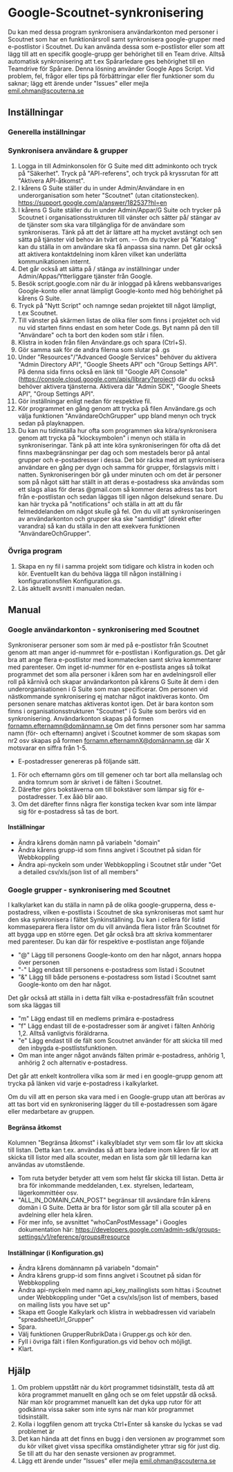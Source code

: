 
# Google-Scoutnet-synkronisering
Du kan med dessa program synkronisera användarkonton med personer i Scoutnet som har en funktionärsroll samt synkronisera google-grupper med e-postlistor i Scoutnet. Du kan använda dessa som e-postlistor eller som att lägg till att en specifik google-grupp ger behörighet till en Team drive. Alltså automatisk synkronisering att t.ex Spårarledare ges behörighet till en Teamdrive för Spårare.
Denna lösning använder Google Apps Script.
Vid problem, fel, frågor eller tips på förbättringar eller fler funktioner som du saknar; lägg ett ärende under "Issues" eller mejla emil.ohman@scouterna.se
## Inställningar
### Generella inställningar


### Synkronisera användare & grupper
1. Logga in till Adminkonsolen för G Suite med ditt adminkonto och tryck på "Säkerhet". Tryck på "API-referens", och tryck på kryssrutan för att "Aktivera API-åtkomst".
2. I kårens G Suite ställer du in under Admin/Användare in en underorganisation som heter "Scoutnet" (utan citationstecken). https://support.google.com/a/answer/182537?hl=en
3. I kårens G Suite ställer du in under Admin/Appar/G Suite och trycker på Scoutnet i organisationsstrukturen till vänster och sätter på/ stängar av de tjänster som ska vara tillgängliga för de användare som synkroniseras. Tänk på att det är lättare att ha mycket avstängt och sen sätta på tjänster vid behov än tvärt om.
-- Om du trycker på "Katalog" kan du ställa in om användare ska få anpassa sina namn. Det går också att aktivera kontaktdelning inom kåren vilket kan underlätta kommunikationen internt.
4. Det går också att sätta på / stänga av inställningar under Admin/Appas/Ytterliggare tjänster från Google.
5. Besök script.google.com när du är inloggad på kårens webbansvariges Google-konto eller annat lämpligt Google-konto med hög behörighet på kårens G Suite.
6. Tryck på "Nytt Script" och namnge sedan projektet till något lämpligt, t.ex Scoutnet.
7. Till vänster på skärmen listas de olika filer som finns i projektet och vid nu vid starten finns endast en som heter Code.gs. Byt namn på den till "Användare" och ta bort den koden som står i filen.
8. Klistra in koden från filen Användare.gs och spara (Ctrl+S).
9. Gör samma sak för de andra filerna som slutar på .gs
10. Under "Resources"/"Advanced Google Services" behöver du aktivera "Admin Directory API", "Google Sheets API" och "Group Settings API". På denna sida finns också en länk till "Google API Console" (https://console.cloud.google.com/apis/library?project) där du också behöver aktivera tjänsterna. Aktivera där "Admin SDK", "Google Sheets API", "Group Settings API".
11. Gör inställningar enligt nedan för respektive fil.
12. Kör programmet en gång genom att trycka på filen Användare.gs och välja funktionen "AnvändareOchGrupper" upp bland menyn och tryck sedan på playknappen.
13. Du kan nu tidinställa hur ofta som programmen ska köra/synkronisera genom att trycka på "klocksymbolen" i menyn och ställa in synkroniseringar. Tänk på att inte köra synkroniseringen för ofta då det finns maxbegränsningar per dag och som mestadels beror på antal grupper och e-postadresser i dessa. Det bör räcka med att synkronisera användare en gång per dygn och samma för grupper, förslagsvis mitt i natten. Synkroniseringen bör gå under minuten och om det är personer som på något sätt har ställt in att deras e-postadress ska användas som ett slags alias för deras @gmail.com så kommer deras adress tas bort från e-postlistan och sedan läggas till igen någon delsekund senare. Du kan här trycka på "notifications" och ställa in att att du får felmeddelanden om något skulle gå fel.
Om du vill att synkroniseringen av användarkonton och grupper ska ske "samtidigt" (direkt efter varandra) så kan du ställa in den att exekvera funktionen "AnvändareOchGrupper".
### Övriga program
1. Skapa en ny fil i samma projekt som tidigare och klistra in koden och kör. Eventuellt kan du behöva lägga till någon inställning i konfigurationsfilen Konfiguration.gs.
2. Läs aktuellt avsnitt i manualen nedan.
## Manual
### Google användarkonton - synkronisering med Scoutnet
Synkroniserar personer som som är med på e-postlistor från Scoutnet genom att man anger id-nummret för e-postlistan i Konfiguration.gs. Det går bra att ange flera e-postlistor med kommatecken samt skriva kommentarer med parenteser. Om inget id-nummer för en e-postlista anges så tolkat programmet det som alla personer i kåren som har en avdelningsroll eller roll på kårnivå och skapar användarkonton på kårens G Suite åt dem i den underorganisationen i G Suite som man specificerar. Om personen vid nästkommande synkronisering ej matchar något inaktiveras konto. Om personen senare matchas aktiveras kontot igen. Det är bara konton som finns i organisationsstrukturen "Scoutnet" i G Suite som berörs vid en synkronisering. Användarkonton skapas på formen fornamn.efternamn@domännamn.se
Om det finns personer som har samma namn (för- och efternamn) angivet i Scoutnet kommer de som skapas som nr2 osv skapas på formen fornamn.efternamnX@domännamn.se där X motsvarar en siffra från 1-5.
- E-postadresser genereras på följande sätt.
1. För och efternamn görs om till gemener och tar bort alla mellanslag och andra tomrum som är skrivet i de fälten i Scoutnet.
2. Därefter görs bokstäverna om till bokstäver som lämpar sig för e-postadresser. T.ex åäö blir aao.
3. Om det därefter finns några fler konstiga tecken kvar som inte lämpar sig för e-postadress så tas de bort.
#### Inställningar
- Ändra kårens domän namn på variabeln "domain"
- Ändra kårens grupp-id som finns angivet i Scoutnet på sidan för Webbkoppling
- Ändra api-nyckeln som under Webbkoppling i Scoutnet står under "Get a detailed csv/xls/json list of all members"


### Google grupper - synkronisering med Scoutnet
I kalkylarket kan du ställa in namn på de olika google-grupperna, dess e-postadress, vilken e-postlista i Scoutnet de ska synkroniseras mot samt hur den ska synkronisera i fältet Synkinställning. Du kan i cellera för listid kommaseparera flera listor om du vill använda flera listor från Scoutnet för att bygga upp en större egen. Det går också bra att skriva kommentarer med parenteser.
Du kan där för respektive e-postlistan ange följande
- "@" Lägg till personens Google-konto om den har något, annars hoppa över personen
- "-" Lägg endast till personens e-postadress som listad i Scoutnet
- "&" Lägg till både personens e-postadress som listad i Scoutnet samt Google-konto om den har något.

Det går också att ställa in i detta fält vilka e-postadressfält från scoutnet som ska läggas till
- "m" Lägg endast till en medlems primära e-postadress
- "f" Lägg endast till de e-postadresser som är angivet i fälten Anhörig 1,2. Alltså vanligtvis föräldrarna.
- "e" Lägg endast till de fält som Scoutnet använder för att skicka till med den inbygda e-postlistsfunktionen.
- Om man inte anger något används fälten primär e-postadress, anhörig 1, anhörig 2 och alternativ e-postadress.

Det går att enkelt kontrollera vilka som är med i en google-grupp genom att trycka på länken vid varje e-postadress i kalkylarket.

Om du vill att en person ska vara med i en Google-grupp utan att beröras av att tas bort vid en synkronisering lägger du till e-postadressen som ägare eller medarbetare av gruppen.

#### Begränsa åtkomst

Kolumnen "Begränsa åtkomst" i kalkylbladet styr vem som får lov att skicka till listan. Detta kan t.ex. användas så att bara ledare inom kåren får lov att skicka till listor med alla scouter, medan en lista som går till ledarna kan användas av utomstående.

- Tom ruta betyder betyder att vem som helst får skicka till listan. Detta är bra för inkommande meddelanden, t.ex. styrelsen, ledarteam, lägerkommittéer osv.
- "ALL_IN_DOMAIN_CAN_POST" begränsar till avsändare från kårens domän i G Suite. Detta är bra för listor som går till alla scouter på en avdelning eller hela kåren.
- För mer info, se avsnittet "whoCanPostMessage" i Googles dokumentation här: https://developers.google.com/admin-sdk/groups-settings/v1/reference/groups#resource

#### Inställningar (i Konfiguration.gs)
- Ändra kårens domännamn på variabeln "domain"
- Ändra kårens grupp-id som finns angivet i Scoutnet på sidan för Webbkoppling
- Ändra api-nyckeln med namn api_key_mailinglists som hittas i Scoutnet under Webbkoppling under "Get a csv/xls/json list of members, based on mailing lists you have set up"
- Skapa ett Google Kalkylark och klistra in webbadressen vid variabeln "spreadsheetUrl_Grupper"
- Spara.
- Välj funktionen GrupperRubrikData i Grupper.gs och kör den.
- Fyll i övriga fält i filen Konfiguration.gs vid behov och möjligt.
- Klart.

## Hjälp
1. Om problem uppstått när du kört programmet tidsinställt, testa då att köra programmet manuellt en gång och se om felet uppstår då också. När man kör programmet manuellt kan det dyka upp rutor för att godkänna vissa saker som inte syns när man kör programmet tidsinställt.
2. Kolla i loggfilen genom att trycka Ctrl+Enter så kanske du lyckas se vad problemet är
3. Det kan hända att det finns en bugg i den versionen av programmet som du kör vilket givet vissa specifika omständigheter yttrar sig för just dig. Se till att du har den senaste versionen av programmet.
4. Lägg ett ärende under "Issues" eller mejla emil.ohman@scouterna.se
